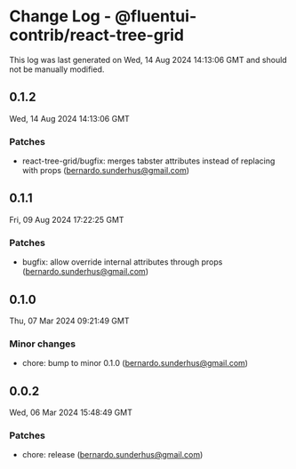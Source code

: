 # Change Log - @fluentui-contrib/react-tree-grid

This log was last generated on Wed, 14 Aug 2024 14:13:06 GMT and should not be manually modified.

<!-- Start content -->

## 0.1.2

Wed, 14 Aug 2024 14:13:06 GMT

### Patches

- react-tree-grid/bugfix: merges tabster attributes instead of replacing with props (bernardo.sunderhus@gmail.com)

## 0.1.1

Fri, 09 Aug 2024 17:22:25 GMT

### Patches

- bugfix: allow override internal attributes through props (bernardo.sunderhus@gmail.com)

## 0.1.0

Thu, 07 Mar 2024 09:21:49 GMT

### Minor changes

- chore: bump to minor 0.1.0 (bernardo.sunderhus@gmail.com)

## 0.0.2

Wed, 06 Mar 2024 15:48:49 GMT

### Patches

- chore: release (bernardo.sunderhus@gmail.com)
